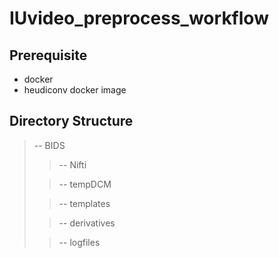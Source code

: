 # IUvideo_preprocess_workflow

## Prerequisite
- docker
- heudiconv docker image
## Directory Structure
> -- BIDS
>> -- Nifti
>
>> -- tempDCM
>
>> -- templates
>
>> -- derivatives
>
>> -- logfiles
